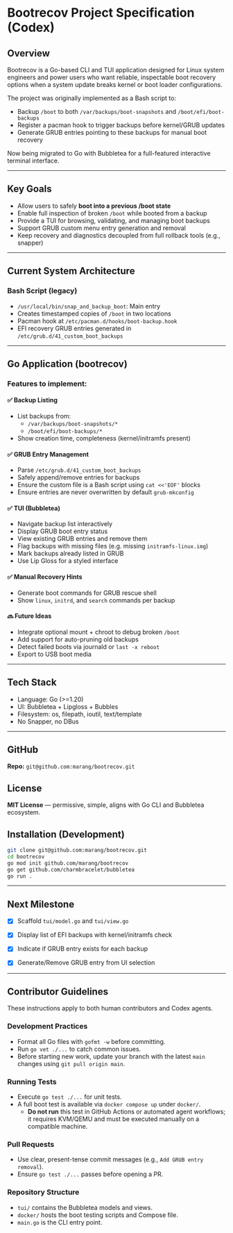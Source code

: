 # Bootrecov Project Specification (Codex)

## Overview
Bootrecov is a Go-based CLI and TUI application designed for Linux system engineers and power users who want reliable, inspectable boot recovery options when a system update breaks kernel or boot loader configurations.

The project was originally implemented as a Bash script to:
- Backup `/boot` to both `/var/backups/boot-snapshots` and `/boot/efi/boot-backups`
- Register a pacman hook to trigger backups before kernel/GRUB updates
- Generate GRUB entries pointing to these backups for manual boot recovery

Now being migrated to Go with Bubbletea for a full-featured interactive terminal interface.

---

## Key Goals
- Allow users to safely **boot into a previous /boot state**
- Enable full inspection of broken `/boot` while booted from a backup
- Provide a TUI for browsing, validating, and managing boot backups
- Support GRUB custom menu entry generation and removal
- Keep recovery and diagnostics decoupled from full rollback tools (e.g., snapper)

---

## Current System Architecture

### Bash Script (legacy)
- `/usr/local/bin/snap_and_backup_boot`: Main entry
- Creates timestamped copies of `/boot` in two locations
- Pacman hook at `/etc/pacman.d/hooks/boot-backup.hook`
- EFI recovery GRUB entries generated in `/etc/grub.d/41_custom_boot_backups`

---

## Go Application (bootrecov)

### Features to implement:

#### ✅ Backup Listing
- List backups from:
  - `/var/backups/boot-snapshots/*`
  - `/boot/efi/boot-backups/*`
- Show creation time, completeness (kernel/initramfs present)

#### ✅ GRUB Entry Management
- Parse `/etc/grub.d/41_custom_boot_backups`
 - Safely append/remove entries for backups
 - Ensure the custom file is a Bash script using `cat <<'EOF'` blocks
 - Ensure entries are never overwritten by default `grub-mkconfig`

#### ✅ TUI (Bubbletea)
- Navigate backup list interactively
- Display GRUB boot entry status
- View existing GRUB entries and remove them
- Flag backups with missing files (e.g. missing `initramfs-linux.img`)
- Mark backups already listed in GRUB
- Use Lip Gloss for a styled interface

#### ✅ Manual Recovery Hints
- Generate boot commands for GRUB rescue shell
- Show `linux`, `initrd`, and `search` commands per backup

#### 🔜 Future Ideas
- Integrate optional mount + chroot to debug broken `/boot`
- Add support for auto-pruning old backups
- Detect failed boots via journald or `last -x reboot`
- Export to USB boot media

---

## Tech Stack
- Language: Go (>=1.20)
- UI: Bubbletea + Lipgloss + Bubbles
- Filesystem: os, filepath, ioutil, text/template
- No Snapper, no DBus

---

## GitHub
**Repo:** `git@github.com:marang/bootrecov.git`

## License
**MIT License** — permissive, simple, aligns with Go CLI and Bubbletea ecosystem.

## Installation (Development)
```bash
git clone git@github.com:marang/bootrecov.git
cd bootrecov
go mod init github.com/marang/bootrecov
go get github.com/charmbracelet/bubbletea
go run .
```

---

## Next Milestone
- [x] Scaffold `tui/model.go` and `tui/view.go`
- [x] Display list of EFI backups with kernel/initramfs check
- [x] Indicate if GRUB entry exists for each backup
- [x] Generate/Remove GRUB entry from UI selection


---

## Contributor Guidelines
These instructions apply to both human contributors and Codex agents.

### Development Practices
- Format all Go files with `gofmt -w` before committing.
- Run `go vet ./...` to catch common issues.
- Before starting new work, update your branch with the latest `main` changes using `git pull origin main`.

### Running Tests
- Execute `go test ./...` for unit tests.
- A full boot test is available via `docker compose up` under `docker/`.
  - **Do not run** this test in GitHub Actions or automated agent workflows; it requires KVM/QEMU and must be executed manually on a compatible machine.

### Pull Requests
- Use clear, present-tense commit messages (e.g., `Add GRUB entry removal`).
- Ensure `go test ./...` passes before opening a PR.

### Repository Structure
- `tui/` contains the Bubbletea models and views.
- `docker/` hosts the boot testing scripts and Compose file.
- `main.go` is the CLI entry point.
